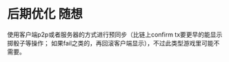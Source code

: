

# 后期优化 随想


使用客户端p2p或者服务器的方式进行预同步（比链上confirm tx要更早的能显示掷骰子等操作； 如果fail之类的，再回滚客户端显示），不过此类型游戏里可能不需要。



